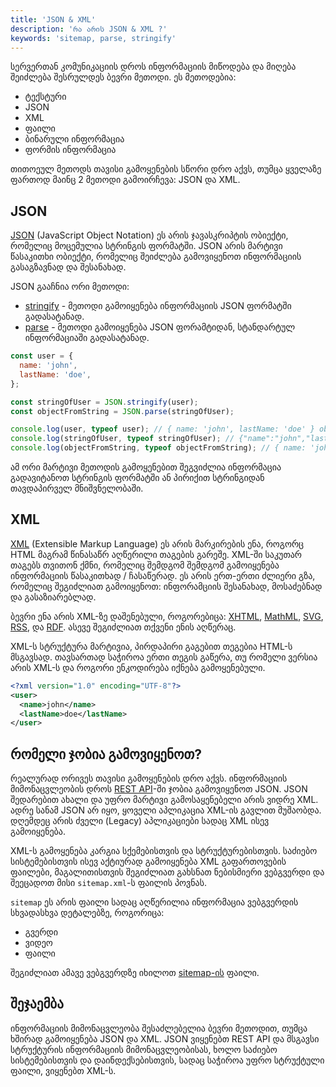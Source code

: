 ```yaml
---
title: 'JSON & XML'
description: 'რა არის JSON & XML ?'
keywords: 'sitemap, parse, stringify'
---
```


სერვერთან კომუნიკაციის დროს ინფორმაციის მიწოდება და მიღება შეიძლება შესრულდეს ბევრი მეთოდი.
ეს მეთოდებია:

- ტექსტური
- JSON
- XML
- ფაილი
- ბინარული ინფორმაცია
- ფორმის ინფორმაცია

თითოეულ მეთოდს თავისი გამოყენების სწორი დრო აქვს, თუმცა ყველაზე ფართოდ მაინც 2 მეთოდი გამოირჩევა: JSON და XML.

## JSON

[JSON](https://www.json.org/json-en.html) (JavaScript Object Notation) ეს არის ჯავასკრიპტის ობიექტი, რომელიც მოცემულია სტრინგის ფორმატში. JSON არის მარტივი წასაკითხი ობიექტი, რომელიც შეიძლება გამოვიყენოთ ინფორმაციის გასაგზავნად და შესანახად.

JSON გააჩნია ორი მეთოდი:

- [stringify](https://developer.mozilla.org/en-US/docs/Web/JavaScript/Reference/Global_Objects/JSON/stringify) - მეთოდი გამოიყენება ინფორმაციის JSON ფორმატში გადასატანად.
- [parse](https://developer.mozilla.org/en-US/docs/Web/JavaScript/Reference/Global_Objects/JSON/parse) - მეთოდი გამოიყენება JSON ფორამტიდან, სტანდარტულ ინფორმაციაში გადასატანად.

```js
const user = {
  name: 'john',
  lastName: 'doe',
};

const stringOfUser = JSON.stringify(user);
const objectFromString = JSON.parse(stringOfUser);

console.log(user, typeof user); // { name: 'john', lastName: 'doe' } object
console.log(stringOfUser, typeof stringOfUser); // {"name":"john","lastName":"doe"} string
console.log(objectFromString, typeof objectFromString); // { name: 'john', lastName: 'doe' } object
```

ამ ორი მარტივი მეთოდის გამოყენებით შეგვიძლია ინფორმაცია გადავიტანოთ სტრინგის ფორმატში ან პირიქით სტრინგიდან თავდაპირველ მნიშვნელობაში.

## XML

[XML](https://developer.mozilla.org/en-US/docs/Web/XML/XML_introduction) (Extensible Markup Language) ეს არის მარკირების ენა, როგორც HTML მაგრამ წინასაწრ აღწერილი თაგების გარეშე. XML-ში საკუთარ თაგებს თვითონ ქმნი, რომელიც შემდგომ შემდგომ გამოიყენება ინფორმაციის წასაკითხად / ჩასაწერად. ეს არის ერთ-ერთი ძლიერი გზა, რომელიც შეგიძლიათ გამოიყენოთ: ინფორამციის შესანახად, მოსაძებნად და გასაზიარებლად.

ბევრი ენა არის XML-ზე დაშენებული, როგორებიცა: [XHTML](https://developer.mozilla.org/en-US/docs/Glossary/XHTML), [MathML](https://developer.mozilla.org/en-US/docs/Web/MathML), [SVG](https://developer.mozilla.org/en-US/docs/Web/SVG), [RSS](https://developer.mozilla.org/en-US/docs/Glossary/RSS), და [RDF](https://developer.mozilla.org/en-US/docs/Glossary/RDF). ასევე შეგიძლიათ თქვენი ენის აღწერაც.

XML-ს სტრუქტურა მარტივია, პირდაპირი გაგებით თეგებია HTML-ს მსგავსად. თავსართად საჭიროა ერთი თეგის გაწერა, თუ რომელი ვერსია არის XML-ს და როგორი ენკოდირება იქნება გამოყენებული.

```xml
<?xml version="1.0" encoding="UTF-8"?>
<user>
  <name>john</name>
  <lastName>doe</lastName>
</user>
```

## რომელი ჯობია გამოვიყენოთ?

რეალურად ორივეს თავისი გამოყენების დრო აქვს. ინფორმაციის მიმონაცვლეობის დროს [REST API](./doc/guides/javascript/rest-api)-ში ჯობია გამოვიყენოთ JSON. JSON შედარებით ახალი და უფრო მარტივი გამოსაყენებელი არის ვიდრე XML. ადრე სანამ JSON არ იყო, ყოველი აპლიკაცია XML-ის გავლით მუშაობდა. დღემდეც არის ძველი (Legacy) აპლიკაციები სადაც XML ისევ გამოიყენება.

XML-ს გამოყენება კარგია სქემებისთვის და სტრუქტურებისთვის. საძიებო სისტემებისთვის ისევ აქტიურად გამოიყენება XML გაფართოვების ფაილები, მაგალითისთვის შეგიძლიათ გახსნათ ნებისმიერი ვებგვერდი და შეეცადოთ მისი `sitemap.xml`-ს ფაილის პოვნას.

`sitemap` ეს არის ფაილი სადაც აღწერილია ინფორმაცია ვებგვერდის სხვადასხვა დეტალებზე, როგორიცა:

- გვერდი
- ვიდეო
- ფაილი

შეგიძლიათ ამავე ვებგვერდზე იხილოთ [sitemap-ის](https://iswavle.com/sitemap.xml) ფაილი.

## შეჯაემბა

ინფორმაციის მიმონაცვლეობა შესაძლებელია ბევრი მეთოდით, თუმცა ხშირად გამოიყენება JSON და XML. JSON ვიყენებთ REST API და მსგავსი სტრუქტურის ინფორმაციის მიმონაცვლეობისას, ხოლო საძიებო სისტემებისთვის და დაინდექსებისთვის, სადაც საჭიროა უფრო სტრუქტული ფაილი, ვიყენებთ XML-ს.
